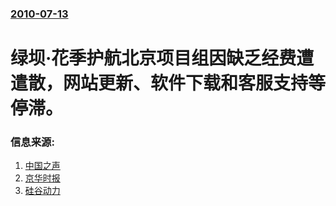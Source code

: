 ### [2010-07-13](/news/2010/07/13/index.md)

##### 
#  绿坝·花季护航北京项目组因缺乏经费遭遣散，网站更新、软件下载和客服支持等停滞。




### 信息来源:

1. [中国之声](http://tech.ifeng.com/it/detail_2010_07/13/1761149_0.shtml)
2. [京华时报](http://tech.ifeng.com/it/detail_2010_07/13/1761016_0.shtml)
3. [硅谷动力](https://web.archive.org/web/20100714173252/http://www.enet.com.cn/article/2010/0713/A20100713686642.shtml)
